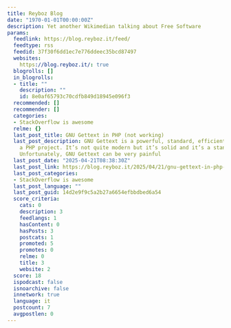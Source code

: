 ```yaml
---
title: Reyboz Blog
date: "1970-01-01T00:00:00Z"
description: Yet another Wikimedian talking about Free Software
params:
  feedlink: https://blog.reyboz.it/feed/
  feedtype: rss
  feedid: 37f30f6dd1ec7e776ddeec35bcd87497
  websites:
    https://blog.reyboz.it/: true
  blogrolls: []
  in_blogrolls:
  - title: ""
    description: ""
    id: 8e0af65793c70cdfb849d18945e096f3
  recommended: []
  recommender: []
  categories:
  - StackOverflow is awesome
  relme: {}
  last_post_title: GNU Gettext in PHP (not working)
  last_post_description: GNU Gettext is a powerful, standard, efficient way to translate
    a PHP project. It’s not quite modern but it’s solid and it’s a standard de-facto.
    Unfortunately, GNU Gettext can be very painful
  last_post_date: "2025-04-21T08:38:30Z"
  last_post_link: https://blog.reyboz.it/2025/04/21/gnu-gettext-in-php-not-working/
  last_post_categories:
  - StackOverflow is awesome
  last_post_language: ""
  last_post_guid: 14d2e9f9c5a2b27a6654efbbdbed6a54
  score_criteria:
    cats: 0
    description: 3
    feedlangs: 1
    hasContent: 0
    hasPosts: 3
    postcats: 1
    promoted: 5
    promotes: 0
    relme: 0
    title: 3
    website: 2
  score: 18
  ispodcast: false
  isnoarchive: false
  innetwork: true
  language: it
  postcount: 7
  avgpostlen: 0
---
```

